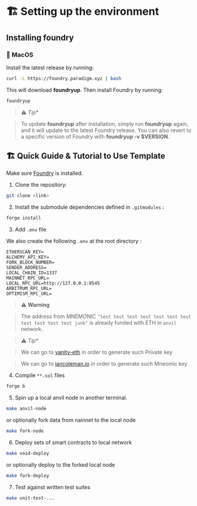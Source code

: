# 🏗 Setting up the environment

## Installing foundry

### 📱 MacOS

Install the latest release by running:

```bash
curl -L https://foundry.paradigm.xyz | bash
```

This will download **foundryup**. Then install Foundry by running:

```bash
foundryup
```

> :warning: *Tip**

> To update **foundryup** after installation, simply run **foundryup** again, and it will update to the latest Foundry release. You can also revert to a specific version of Foundry with **foundryup -v $VERSION**.

## 🏗 Quick Guide & Tutorial to Use Template

Make sure [Foundry](https://book.getfoundry.sh/) is installed.

1. Clone the repository:

```bash
git clone <link>
```

2. Install the submodule dependencies defined in `.gitmodules` :

```bash
forge install
```

3.  Add `.env` file

We also create the following `.env` at the root directory :

```env
ETHERSCAN_KEY=
ALCHEMY_API_KEY=
FORK_BLOCK_NUMBER=
SENDER_ADDRESS=
LOCAL_CHAIN_ID=1337
MAINNET_RPC_URL=
LOCAL_RPC_URL=http://127.0.0.1:8545
ARBITRUM_RPC_URL=
OPTIMISM_RPC_URL=
```

> :warning: **Warning**

>  The address from MNEMONIC `"test test test test test test test test test test test junk"` is already funded with ETH in `anvil` network.

> :warning: *Tip**

> We can go to [vanity-eth](https://vanity-eth.tk/) in order to generate such Private key

> We can go to [iancoleman.io](https://iancoleman.io/bip39/) in order to generate such Mneomic key

4. Compile `**.sol` files

```bash
forge b
```

5. Spin up a local anvil node in another terminal.

```bash
make anvil-node
```

or optionally fork data from nainnet to the local node

```bash
make fork-node
```

6. Deploy sets of smart contracts to local network

```bash
make void-deploy
```

or optionally deploy to the forked local node

```bash
make fork-deploy
```

7. Test against written test suites

```bash
make unit-test-...
```